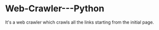 # Web-Crawler---Python
It's a web crawler which crawls all the links starting from the initial page.
